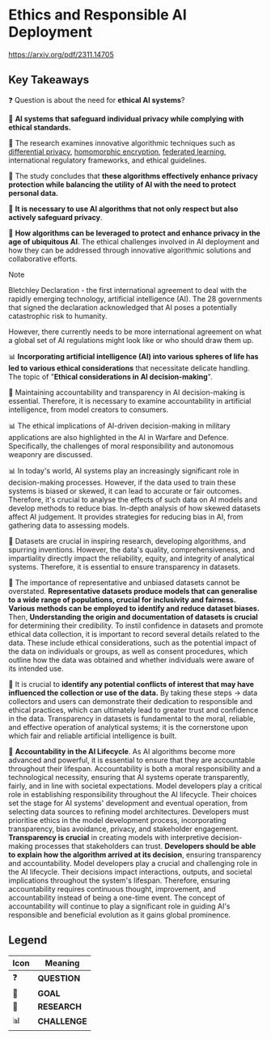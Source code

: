 # Ethics and Responsible AI Deployment
https://arxiv.org/pdf/2311.14705

## Key Takeaways
:question: Question is about the need for **ethical AI systems**?

:dart: **AI systems that safeguard individual privacy while complying with ethical standards.**

:microscope: The research examines innovative algorithmic techniques such as [differential privacy](Differential_Privacy.md), [homomorphic encryption](Homomorphic_Encryption.md), [federated learning](Federated_Learning.md), international regulatory frameworks, and ethical guidelines. 

:microscope: The study concludes that **these algorithms effectively enhance privacy protection while balancing the utility of AI with the need to protect personal data.**

:dart: **It is necessary to use AI algorithms that not only respect but also actively safeguard privacy**.

:dart: **How algorithms can be leveraged to protect and enhance privacy in the age of ubiquitous AI**. The ethical challenges involved in AI deployment and how they can be addressed through innovative algorithmic solutions and collaborative efforts.

> [!NOTE]
> Bletchley Declaration - the first international agreement to deal with the rapidly emerging technology, artificial intelligence (AI). The 28 governments that signed the declaration acknowledged that AI poses a potentially catastrophic risk to humanity.

However, there currently needs to be more international agreement on what a global set of AI regulations might look like or who should draw them up.

:bar_chart: **Incorporating artificial intelligence (AI) into various spheres of life has led to various ethical considerations** that necessitate delicate handling. The topic of "**Ethical considerations in AI decision-making**".

:dart: Maintaining accountability and transparency in AI decision-making is essential. Therefore, it is necessary to examine accountability in artificial intelligence, from model creators to consumers.

:bar_chart: The ethical implications of AI-driven decision-making in military applications are also highlighted in the AI in Warfare and Defence. Specifically, the challenges of moral responsibility and autonomous weaponry are discussed.

:bar_chart: In today's world, AI systems play an increasingly significant role in decision-making processes. However, if the data used to train these systems is biased or skewed, it can lead to accurate or fair outcomes. Therefore, it's crucial to analyse the effects of such data on AI models and develop methods to reduce bias. In-depth analysis of how skewed datasets affect AI judgement. It provides strategies for reducing bias in AI, from gathering data to assessing models.

:dart: Datasets are crucial in inspiring research, developing algorithms, and spurring inventions. However, the data's quality, comprehensiveness, and impartiality directly impact the reliability, equity, and integrity of analytical systems. Therefore, it is essential to ensure transparency in datasets.

:dart: The importance of representative and unbiased datasets cannot be overstated. **Representative datasets produce models that can generalise to a wide range of populations, crucial for inclusivity and fairness.
Various methods can be employed to identify and reduce dataset biases.** Then, **Understanding the origin and documentation of datasets is crucial** for determining their credibility. To instil confidence in datasets and promote ethical data collection, it is important to record several details related to the data. These include ethical considerations, such as the potential impact of the data on individuals or groups, as well as consent procedures, which outline how the data was obtained and whether individuals were aware of its intended use. 

:dart: It is crucial to **identify any potential conflicts of interest that may have influenced the collection or use of the data.** 
By taking these steps -> data collectors and users can demonstrate their dedication to responsible and ethical practices, which can ultimately lead to greater trust and confidence in the data.
Transparency in datasets is fundamental to the moral, reliable, and effective operation of analytical systems; it is the cornerstone upon which fair and reliable artificial intelligence is built.

:dart: **Accountability in the AI Lifecycle**. As AI algorithms become more advanced and powerful, it is essential to ensure that they are accountable throughout their lifespan. Accountability is both a moral responsibility and a technological necessity, ensuring that AI systems operate transparently, fairly, and in line with societal expectations.
Model developers play a critical role in establishing responsibility throughout the AI lifecycle. Their choices set the stage for AI systems' development and eventual operation, from selecting data sources to refining model architectures. Developers must prioritise ethics in the model development process, incorporating transparency, bias avoidance, privacy, and stakeholder engagement.
**Transparency is crucial** in creating models with interpretive decision-making processes that stakeholders can trust. **Developers should be able to explain how the algorithm arrived at its decision**, ensuring transparency and accountability.
Model developers play a crucial and challenging role in the AI lifecycle. Their decisions impact interactions, outputs, and societal implications throughout the system's lifespan. Therefore, ensuring accountability requires continuous thought, improvement, and accountability instead of being a one-time event. The concept of accountability will continue to play a significant role in guiding AI's responsible and beneficial evolution as it gains global prominence.



Legend
-----------
| Icon           | Meaning     |
|----------------|-------------|
| :question:   | **QUESTION** |
| :dart:         | **GOAL**    |
| :microscope:   | **RESEARCH**  |
| :bar_chart:    | **CHALLENGE** |







